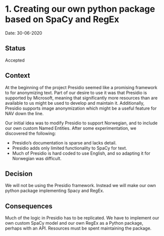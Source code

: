 # 1. Creating our own python package based on SpaCy and RegEx

Date: 30-06-2020

## Status

Accepted

## Context

At the beginning of the project Presidio seemed like a promising framework to for anonymizing text. Part of our desire to use it was that Presidio is supported by Microsoft, meaning that significantly more resources than are available to us might be used to develop and maintain it. Additionally, Presidio supports image anonymization which might be a useful feature for NAV down the line. 

Our initial idea was to modify Presidio to support Norwegian, and to include our own custom Named Entities. After some experimentation, we discovered the following:
 * Presidio’s documentation is sparse and lacks detail.
 * Presidio adds only limited functionality to SpaCy for text.
 * Much of Presidio is hard coded to use English, and so adapting it for Norwegian was difficult.

## Decision

We will not be using the Presidio framework. Instead we will make our own python package implementing Spacy and RegEx.

## Consequences

Much of the logic in Presidio has to be replicated. We have to implement our own custom SpaCy model and our own RegEx as a Python package, perhaps with an API. Resources must be spent maintaining the package.

